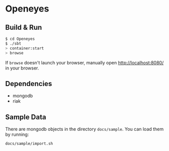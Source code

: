 # Openeyes #

## Build & Run ##

```sh
$ cd Openeyes
$ ./sbt
> container:start
> browse
```

If `browse` doesn't launch your browser, manually open [http://localhost:8080/](http://localhost:8080/) in your browser.


## Dependencies ##

* mongodb
* riak

## Sample Data ##

There are mongodb objects in the directory `docs/sample`. You can load them by running:

```
docs/sample/import.sh
```

